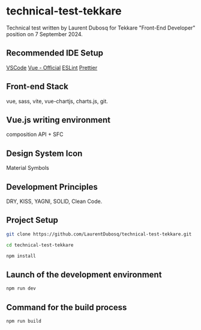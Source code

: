 # technical-test-tekkare

Technical test written by Laurent Dubosq for Tekkare "Front-End Developer" position on 7 September 2024.

## Recommended IDE Setup

[VSCode](https://code.visualstudio.com/)
[Vue - Official](https://marketplace.visualstudio.com/items?itemName=Vue.volar)
[ESLint](https://marketplace.visualstudio.com/items?itemName=dbaeumer.vscode-eslint)
[Prettier](https://marketplace.visualstudio.com/items?itemName=esbenp.prettier-vscode)

## Front-end Stack

vue, sass, vite, vue-chartjs, charts.js, git.

## Vue.js writing environment

composition API + SFC

## Design System Icon

Material Symbols

## Development Principles

DRY, KISS, YAGNI, SOLID, Clean Code.

## Project Setup

```sh
git clone https://github.com/LaurentDubosq/technical-test-tekkare.git
```

```sh
cd technical-test-tekkare
```

```sh
npm install
```

## Launch of the development environment

```sh
npm run dev
```

## Command for the build process

```sh
npm run build
```
